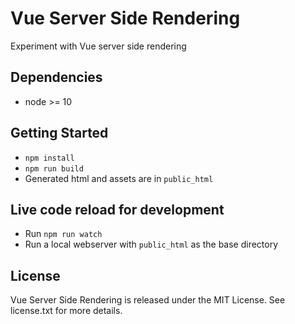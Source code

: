 # Vue Server Side Rendering

Experiment with Vue server side rendering

## Dependencies

* node >= 10

## Getting Started

* `npm install`
* `npm run build`
* Generated html and assets are in `public_html`

## Live code reload for development

* Run `npm run watch`
* Run a local webserver with `public_html` as the base directory

## License

Vue Server Side Rendering is released under the MIT License. See license.txt for more details.